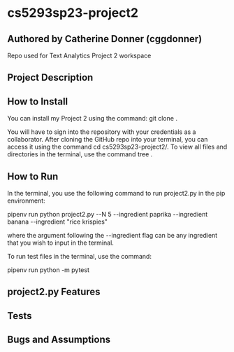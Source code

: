 # cs5293sp23-project2
## Authored by Catherine Donner (cggdonner)
Repo used for Text Analytics Project 2 workspace

## Project Description

## How to Install
You can install my Project 2 using the command: git clone <myproject2>.

You will have to sign into the repository with your credentials as a collaborator. After cloning the GitHub repo into your terminal, you can access it using the command cd cs5293sp23-project2/. To view all files and directories in the terminal, use the command tree .

## How to Run
In the terminal, you use the following command to run project2.py in the pip environment:

pipenv run python project2.py --N 5 --ingredient paprika --ingredient banana --ingredient "rice krispies" 

where the argument following the --ingredient flag can be any ingredient that you wish to input in the terminal.

To run test files in the terminal, use the command:

pipenv run python -m pytest

## project2.py Features

## Tests

## Bugs and Assumptions

